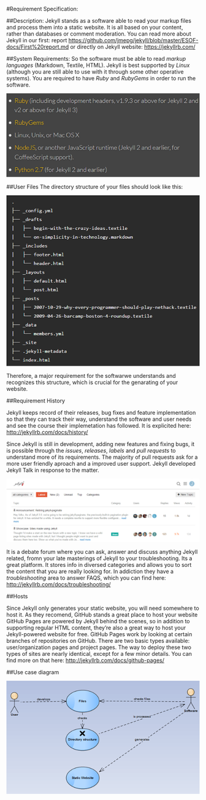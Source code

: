 #Requirement Specification:

##Description:
Jekyll stands as a software able to read your markup files and process them into a static website. It is all based on your content, rather than databases or comment moderation. You can read more about Jekyll in our first: report https://github.com/jmepg/jekyll/blob/master/ESOF-docs/First%20report.md or directly on Jekyll website: https://jekyllrb.com/

##System Requirements:
 So the software must be able to read *markup languages* (Markdown, Textile, HTML). 
Jekyll is best supported by *Linux* (although you are still able to use with it through some other operative systems). You are required  to have *Ruby* and *RubyGems* in order to run the software.

![System Requirements](./Resources/sysReq.png)

##User Files
The directory structure of your files should look like this:

![Directory Structure](./Resources/configuration.png)

Therefore, a major requirement for the softwarwe understands and recognizes this structure, which is crucial for the genarating of your website.

##Requirement History

Jekyll keeps record of their releases, bug fixes and feature implementation so that they can track their way, understand the software and user needs and see the course their implemetation has followed. It is explicited here: http://jekyllrb.com/docs/history/

Since Jekyll is still in development, adding new features and fixing bugs, it is possible through the *issues*, *releases*, *labels* and *pull requests* to understand more of its requirements. 
The majority of pull requests ask for a more user friendly aproach and a improved user support. 
Jekyll developed Jekyll Talk in response to the matter. 

![Jekyll Talk front page](./Resources/jkTalkFront.png)

It is a debate forum where you can ask, answer and discuss anything Jekyll related, fromn your late masterings of Jekyll to your troubleshooting. Its a great platform. It stores info in diversed categories and allows you to sort the content that you are really looking for. In addiction they have a *troubleshooting* area to answer FAQS, which you can find here: http://jekyllrb.com/docs/troubleshooting/

##Hosts

Since Jekyll only generates your static website, you will need somewhere to host it. As they recomend, GitHub stands a great place to host your website GitHub Pages are powered by Jekyll behind the scenes, so in addition to supporting regular HTML content, they’re also a great way to host your Jekyll-powered website for free.
GitHub Pages work by looking at certain branches of repositories on GitHub. There are two basic types available: user/organization pages and project pages. The way to deploy these two types of sites are nearly identical, except for a few minor details. You can find more on that here: http://jekyllrb.com/docs/github-pages/

##Use case diagram

![Use case Model](./Resources/use_case.png)







